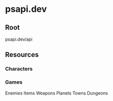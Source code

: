 # psapi.dev


## Root

psapi.dev/api

## Resources

### Characters

### Games
Enemies
Items
Weapons
Planets
Towns
Dungeons